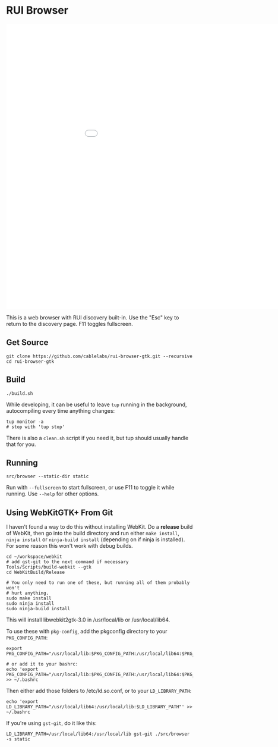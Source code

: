 # RUI Browser

<iframe width="1024" height="768" src="//www.youtube.com/embed/POw81mfzgrk" frameborder="0" allowfullscreen></iframe>

This is a web browser with RUI discovery built-in. Use the "Esc" key to return to the discovery page. F11 toggles fullscreen.

## Get Source

    git clone https://github.com/cablelabs/rui-browser-gtk.git --recursive
    cd rui-browser-gtk

## Build

    ./build.sh

While developing, it can be useful to leave `tup` running in the background, autocompiling every time anything changes:

    tup monitor -a
    # stop with 'tup stop'

There is also a `clean.sh` script if you need it, but tup should usually handle that for you.

## Running

    src/browser --static-dir static

Run with `--fullscreen` to start fullscreen, or use F11 to toggle it while running. Use `--help` for other options.

## Using WebKitGTK+ From Git

I haven't found a way to do this without installing WebKit. Do a **release** build of WebKit, then go into the build directory and run either `make install`, `ninja install` or `ninja-build install` (depending on if ninja is installed). For some reason this won't work with debug builds.

    cd ~/workspace/webkit
    # add gst-git to the next command if necessary
    Tools/Scripts/build-webkit --gtk
    cd WebKitBuild/Release

    # You only need to run one of these, but running all of them probably won't
    # hurt anything.
    sudo make install
    sudo ninja install
    sudo ninja-build install

This will install libwebkit2gtk-3.0 in /usr/local/lib or /usr/local/lib64.

To use these with `pkg-config`, add the pkgconfig directory to your `PKG_CONFIG_PATH`:

    export PKG_CONFIG_PATH="/usr/local/lib:$PKG_CONFIG_PATH:/usr/local/lib64:$PKG_CONFIG_PATH"

    # or add it to your bashrc:
    echo 'export PKG_CONFIG_PATH="/usr/local/lib:$PKG_CONFIG_PATH:/usr/local/lib64:$PKG_CONFIG_PATH"' >> ~/.bashrc

Then either add those folders to /etc/ld.so.conf, or to your `LD_LIBRARY_PATH`:

    echo 'export LD_LIBRARY_PATH="/usr/local/lib64:/usr/local/lib:$LD_LIBRARY_PATH"' >> ~/.bashrc

If you're using `gst-git`, do it like this:

    LD_LIBRARY_PATH=/usr/local/lib64:/usr/local/lib gst-git ./src/browser -s static

